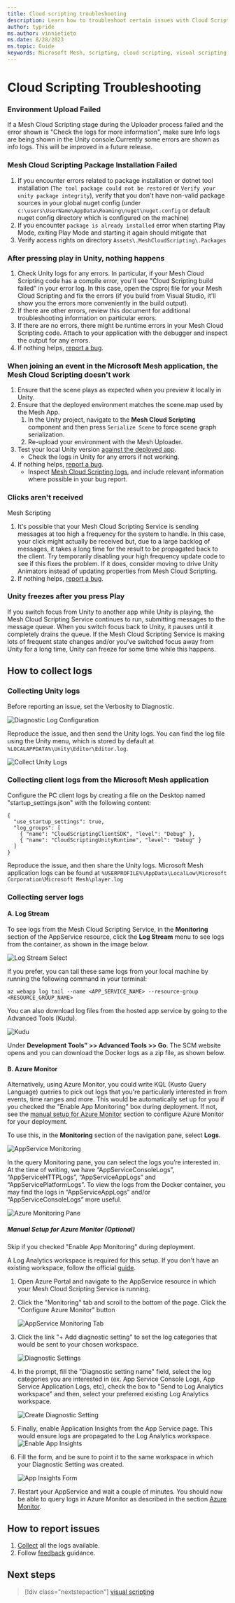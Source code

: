 ```yaml
---
title: Cloud scripting troubleshooting
description: Learn how to troubleshoot certain issues with Cloud Scripting for Mesh.
author: typride
ms.author: vinnietieto
ms.date: 8/28/2023
ms.topic: Guide
keywords: Microsoft Mesh, scripting, cloud scripting, visual scripting, coding, troubleshooting, problems
---
```


# Cloud Scripting Troubleshooting

### Environment Upload Failed

If a Mesh Cloud Scripting stage during the Uploader process failed and the error shown is "Check the logs for more information", make sure Info logs are being shown in the Unity console.Currently some errors are shown as info logs. This will be improved in a future release.

### Mesh Cloud Scripting Package Installation Failed
1. If you encounter errors related to package installation or dotnet tool installation (`The tool package could not be restored` or `Verify your unity package integrity`), verify that you don't have non-valid package sources in your global nuget config (under `c:\users\UserName\AppData\Roaming\nuget\nuget.config` or default nuget config directory which is configured on the machine)
1. If you encounter `package is already installed` error when starting Play Mode, exiting Play Mode and starting it again should mitigate that
1. Verify access rights on directory `Assets\.MeshCloudScripting\.Packages`


### After pressing play in Unity, nothing happens

1. Check Unity logs for any errors. In particular, if your Mesh Cloud Scripting code has a compile error, you'll see "Cloud Scripting build failed" in your error log. In this case, open the csproj file for your Mesh Cloud Scripting and fix the errors (if you build from Visual Studio, it'll show you the errors more conveniently in the build output).
1. If there are other errors, review this document for additional troubleshooting information on particular errors.
1. If there are no errors, there might be runtime errors in your Mesh Cloud Scripting code. Attach to your application with the debugger and inspect the output for any errors.
1. If nothing helps, [report a bug](#how-to-report-issues).

### When joining an event in the Microsoft Mesh application, the Mesh Cloud Scripting doesn't work

1. Ensure that the scene plays as expected when you preview it locally in Unity.
2. Ensure that the deployed environment matches the scene.map used by the Mesh App.
    1. In the Unity project, navigate to the **Mesh Cloud Scripting** component and then press `Serialize Scene` to force scene graph serialization.
    1. Re-upload your environment with the Mesh Uploader.
1. Test your local Unity version [against the deployed app](cloud-scripting-getting-started.md#connect-to-the-cloud-scripting-service-from-unity).
   - Check the logs in Unity for any errors if not working.
1. If nothing helps, [report a bug](#how-to-report-issues).
   - Inspect [Mesh Cloud Scripting logs](#how-to-collect-logs), and include relevant information where possible in your bug report.

### Clicks aren't received
Mesh Scripting
1. It's possible that your Mesh Cloud Scripting Service is sending messages at too high a frequency for the system to handle.  In this case, your click might actually be received but, due to a large backlog of messages, it takes a long time for the result to be propagated back to the client. Try temporarily disabling your high frequency update code to see if this fixes the problem. If it does, consider moving to drive Unity Animators instead of updating properties from Mesh Cloud Scripting.
1. If nothing helps, [report a bug](#how-to-report-issues).

### Unity freezes after you press Play
If you switch focus from Unity to another app while Unity is playing, the Mesh Cloud Scripting Service continues to run, submitting messages to the message queue. When you switch focus back to Unity, it pauses until it completely drains the queue. If the Mesh Cloud Scripting Service is making lots of frequent state changes and/or you've switched focus away from Unity for a long time, Unity can freeze for some time while this happens.

## How to collect logs
### Collecting Unity logs
Before reporting an issue, set the Verbosity to Diagnostic.

![Diagnostic Log Configuration](../../../media/mesh-scripting/troubleshooting/configure_diagnostic_unity_logging.png)

Reproduce the issue, and then send the Unity logs. You can find the log file using the Unity menu, which is stored by default at `%LOCALAPPDATA%\Unity\Editor\Editor.log`.

![Collect Unity Logs](../../../media/mesh-scripting/troubleshooting/collect_unity_logs.png)

### Collecting client logs from the Microsoft Mesh application
Configure the PC client logs by creating a file on the Desktop named "startup_settings.json" with the following content:
```
{
  "use_startup_settings": true,
  "log_groups": [
    { "name": "CloudScriptingClientSDK", "level": "Debug" },
    { "name": "CloudScriptingUnityRuntime", "level": "Debug" }
  ]
}
```

Reproduce the issue, and then share the Unity logs. Microsoft Mesh application logs can be found at `%USERPROFILE%\AppData\LocalLow\Microsoft Corporation\Microsoft Mesh\player.log`

### Collecting server logs
#### **A. Log Stream**
To see logs from the Mesh Cloud Scripting Service, in the **Monitoring** section of the AppService resource, click the **Log Stream** menu to see logs from the container, as shown in the image below.

![Log Stream Select](../../../media/mesh-scripting/troubleshooting/log_stream_select.png 'Log Stream Select')

If you prefer, you can tail these same logs from your local machine by running the following command in your terminal:

```az webapp log tail --name <APP_SERVICE_NAME> --resource-group <RESOURCE_GROUP_NAME>```

You can also download log files from the hosted app service by going to the Advanced Tools (Kudu). 

![Kudu](../../../media/mesh-scripting/troubleshooting/kudu.png 'Kudu')

Under **Development Tools” >> Advanced Tools >> Go**. The SCM website opens and you can download the Docker logs as a zip file, as shown below.

<!-- Is there supposed to be an image here? -->

#### **B. Azure Monitor**
Alternatively, using Azure Monitor, you could write KQL (Kusto Query Language) queries to pick out logs that you're particularly interested in from events, time ranges and more. This would be automatically set up for you if you checked the "Enable App Monitoring" box during deployment. If not, see the [manual setup for Azure Monitor](#manual-setup-for-azure-monitor-optional) section to configure Azure Monitor for your deployment.

To use this, in the **Monitoring** section of the navigation pane, select **Logs**. 

![AppService Monitoring](../../../media/mesh-scripting/troubleshooting/appservice_monitoring.png 'AppService Monitoring')

In the query Monitoring pane, you can select the logs you’re interested in. At the time of writing, we have “AppServiceConsoleLogs”, “AppServiceHTTPLogs”, “AppServiceAppLogs” and “AppServicePlatformLogs”. To view the logs from the Docker container, you may find the logs in “AppServiceAppLogs” and/or “AppServiceConsoleLogs” more useful.

![Azure Monitoring Pane](../../../media/mesh-scripting/troubleshooting/azure_monitoring_pane.png 'Azure Monitoring Pane')

##### **Manual Setup for Azure Monitor (Optional)**

Skip if you checked "Enable App Monitoring" during deployment.

A Log Analytics workspace is required for this setup. If you don't have an existing workspace, follow the official [guide](https://learn.microsoft.com/en-us/azure/azure-monitor/logs/quick-create-workspace?tabs=azure-portal).

1. Open Azure Portal and navigate to the AppService resource in which your Mesh Cloud Scripting Service is running.
2. Click the "Monitoring" tab and scroll to the bottom of the page. Click the "Configure Azure Monitor" button

    ![AppService Monitoring Tab](../../../media/mesh-scripting/troubleshooting/appservice_monitoring_tab.png 'AppService Monitoring Tab')

3. Click the link "+ Add diagnostic setting" to set the log categories that would be sent to your chosen workspace.

    ![Diagnostic Settings](../../../media/mesh-scripting/troubleshooting/diagnostic_settings.png 'Diagnostic Settings')

4. In the prompt, fill the "Diagnostic setting name" field, select the log categories you are interested in (ex. App Service Console Logs, App Service Application Logs, etc), check the box to "Send to Log Analytics workspace" and then, select your preferred existing Log Analytics workspace.

    ![Create Diagnostic Setting](../../../media/mesh-scripting/troubleshooting/create_diagnostic_settings.png 'Create Diagnostic Setting')

5. Finally, enable Application Insights from the App Service page. This would ensure logs are propagated to the Log Analytics workspace.
![Enable App Insights](../../../media/mesh-scripting/troubleshooting/appservice_enable_insights_link.png 'Enable App Insights')

6. Fill the form, and be sure to point it to the same workspace in which your Diagnostic Setting was created.

    ![App Insights Form](../../../media/mesh-scripting/troubleshooting/appservice_app_insights_form.png 'App Insights Form')

7. Restart your AppService and wait a couple of minutes. You should now be able to query logs in Azure Monitor as described in the section [Azure Monitor](#b-azure-monitor).

## How to report issues

1. [Collect](#how-to-collect-logs) all the logs available.
1. Follow [feedback](../../../Resources/feedback.md) guidance.

## Next steps

> [!div class="nextstepaction"]
> [visual scripting](visual-scripting.md)